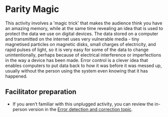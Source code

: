 # Parity Magic

This activity involves a 'magic trick' that makes the audience think you have an amazing memory, while at the same time revealing an idea that is used to protect the data we use on digital devices.
The data stored on a computer and transmitted on the internet uses very vulnerable media - tiny magnetised particles on magnetic disks, small charges of electricity, and rapid pulses of light, so it is very easy for some of the data to change unintentionally, perhaps because of electrical interference or imperfections in the way a device has been made.
Error control is a clever idea that enables computers to put data back to how it was before it was messed up, usually without the person using the system even knowing that it has happened.

## Facilitator preparation

- If you aren’t familiar with this unplugged activity, you can review the in-person version in the [Error detection and correction topic]('topics:topic' 'error-detection-and-correction').
